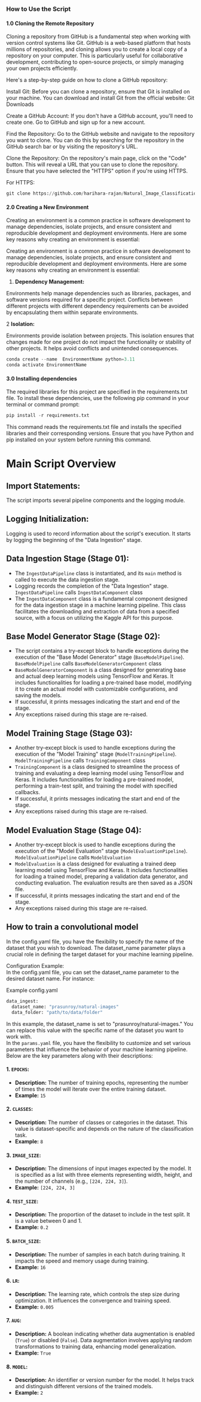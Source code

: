 ### How to Use the Script

#### 1.0 Cloning the Remote Repository

Cloning a repository from GitHub is a fundamental step when working with version control systems like Git. GitHub is a web-based platform that hosts millions of repositories, and cloning allows you to create a local copy of a repository on your computer. This is particularly useful for collaborative development, contributing to open-source projects, or simply managing your own projects efficiently.

Here's a step-by-step guide on how to clone a GitHub repository:

Install Git:
Before you can clone a repository, ensure that Git is installed on your machine. You can download and install Git from the official website: Git Downloads

Create a GitHub Account:
If you don't have a GitHub account, you'll need to create one. Go to GitHub and sign up for a new account.

Find the Repository:
Go to the GitHub website and navigate to the repository you want to clone. You can do this by searching for the repository in the GitHub search bar or by visiting the repository's URL.

Clone the Repository:
On the repository's main page, click on the "Code" button. This will reveal a URL that you can use to clone the repository. Ensure that you have selected the "HTTPS" option if you're using HTTPS.

For HTTPS:

```python
git clone https://github.com/harihara-rajan/Natural_Image_Classification.git
```
#### 2.0 Creating a New Environment
Creating an environment is a common practice in software development to manage dependencies, isolate projects, and ensure consistent and reproducible development and deployment environments. Here are some key reasons why creating an environment is essential:

Creating an environment is a common practice in software development to manage dependencies, isolate projects, and ensure consistent and reproducible development and deployment environments. Here are some key reasons why creating an environment is essential:

1. **Dependency Management:**

Environments help manage dependencies such as libraries, packages, and software versions required for a specific project. Conflicts between different projects with different dependency requirements can be avoided by encapsulating them within separate environments.

2 **Isolation:**

Environments provide isolation between projects. This isolation ensures that changes made for one project do not impact the functionality or stability of other projects. It helps avoid conflicts and unintended consequences.

```python
conda create --name  EnvironmentName python=3.11
conda activate EnvironmentName
```
#### 3.0 Installing dependencies 

The required libraries for this project are specified in the requirements.txt file. To install these dependencies, use the following pip command in your terminal or command prompt:

```python
pip install -r requirements.txt
```
This command reads the requirements.txt file and installs the specified libraries and their corresponding versions. Ensure that you have Python and pip installed on your system before running this command.

# Main Script Overview

## Import Statements:

The script imports several pipeline components and the logging module.

## Logging Initialization:

Logging is used to record information about the script's execution. It starts by logging the beginning of the "Data Ingestion" stage.

## Data Ingestion Stage (Stage 01):

- The `IngestDataPipeline` class is instantiated, and its `main` method is called to execute the data ingestion stage.
- Logging records the completion of the "Data Ingestion" stage. `IngestDataPipeline` calls `IngestDataComponent` class
- The `IngestDataComponent` class is a fundamental component designed for the data ingestion stage in a machine learning pipeline. This class facilitates the downloading and extraction of data from a specified source, with a focus on utilizing the Kaggle API for this purpose.

## Base Model Generator Stage (Stage 02):

- The script contains a try-except block to handle exceptions during the execution of the "Base Model Generator" stage (`BaseModelPipeline`). `BaseModelPipeline` calls `BaseModelGeneratorComponent` class
- `BaseModelGeneratorComponent` is a class designed for generating base and actual deep learning models using TensorFlow and Keras. It includes functionalities for loading a pre-trained base model, modifying it to create an actual model with customizable configurations, and saving the models. 
- If successful, it prints messages indicating the start and end of the stage.
- Any exceptions raised during this stage are re-raised.

## Model Training Stage (Stage 03):

- Another try-except block is used to handle exceptions during the execution of the "Model Training" stage (`ModelTrainingPipeline`). `ModelTrainingPipeline` calls `TrainingComponent` class
- `TrainingComponent` is a class designed to streamline the process of training and evaluating a deep learning model using TensorFlow and Keras. It includes functionalities for loading a pre-trained model, performing a train-test split, and training the model with specified callbacks. 
- If successful, it prints messages indicating the start and end of the stage.
- Any exceptions raised during this stage are re-raised.

## Model Evaluation Stage (Stage 04):

- Another try-except block is used to handle exceptions during the execution of the "Model Evaluation" stage (`ModelEvaluationPipeline`). `ModelEvaluationPipeline` calls `ModelEvaluation`
- `ModelEvaluation` is a class designed for evaluating a trained deep learning model using TensorFlow and Keras. It includes functionalities for loading a trained model, preparing a validation data generator, and conducting
    evaluation. The evaluation results are then saved as a JSON file.
- If successful, it prints messages indicating the start and end of the stage.
- Any exceptions raised during this stage are re-raised.

## How to train a convolutional model
In the config.yaml file, you have the flexibility to specify the name of the dataset that you wish to download. The dataset_name parameter plays a crucial role in defining the target dataset for your machine learning pipeline.</br>

Configuration Example: </br>
In the config.yaml file, you can set the dataset_name parameter to the desired dataset name. For instance:</br>

Example config.yaml
```python
data_ingest:
  dataset_name: "prasunroy/natural-images"
  data_folder: "path/to/data/folder"
```
In this example, the dataset_name is set to "prasunroy/natural-images." You can replace this value with the specific name of the dataset you want to work with. </br>
In the `params.yaml` file, you have the flexibility to customize and set various parameters that influence the behavior of your machine learning pipeline. Below are the key parameters along with their descriptions:

#### 1. `EPOCHS`: 
   - **Description:** The number of training epochs, representing the number of times the model will iterate over the entire training dataset.
   - **Example:** `15`

#### 2. `CLASSES`:
   - **Description:** The number of classes or categories in the dataset. This value is dataset-specific and depends on the nature of the classification task.
   - **Example:** `8`

#### 3. `IMAGE_SIZE`:
   - **Description:** The dimensions of input images expected by the model. It is specified as a list with three elements representing width, height, and the number of channels (e.g., `[224, 224, 3]`).
   - **Example:** `[224, 224, 3]`

#### 4. `TEST_SIZE`:
   - **Description:** The proportion of the dataset to include in the test split. It is a value between 0 and 1.
   - **Example:** `0.2`

#### 5. `BATCH_SIZE`:
   - **Description:** The number of samples in each batch during training. It impacts the speed and memory usage during training.
   - **Example:** `16`

#### 6. `LR`:
   - **Description:** The learning rate, which controls the step size during optimization. It influences the convergence and training speed.
   - **Example:** `0.005`

#### 7. `AUG`:
   - **Description:** A boolean indicating whether data augmentation is enabled (`True`) or disabled (`False`). Data augmentation involves applying random transformations to training data, enhancing model generalization.
   - **Example:** `True`

#### 8. `MODEL`:
   - **Description:** An identifier or version number for the model. It helps track and distinguish different versions of the trained models.
   - **Example:** `2`
